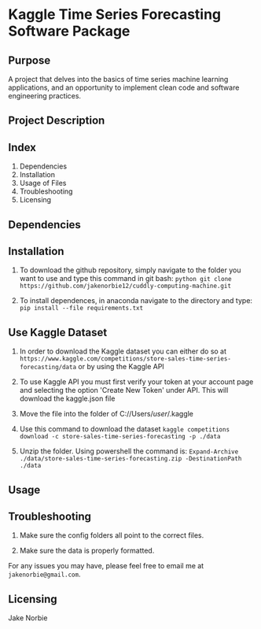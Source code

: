# Kaggle Time Series Forecasting Software Package

## Purpose

A project that delves into the basics of time series machine learning applications, and an opportunity to implement clean code and software engineering practices.

## Project Description


## Index

1. Dependencies
2. Installation
3. Usage of Files
4. Troubleshooting
5. Licensing

## Dependencies


## Installation

1) To download the github repository, simply navigate to the folder you want to use and type this command in git bash:
```python git clone https://github.com/jakenorbie12/cuddly-computing-machine.git```

2) To install dependences, in anaconda navigate to the directory and type:
```pip install --file requirements.txt```

## Use Kaggle Dataset

1) In order to download the Kaggle dataset you can either do so at `https://www.kaggle.com/competitions/store-sales-time-series-forecasting/data` or by using the Kaggle API

2) To use Kaggle API you must first verify your token at your account page and selecting the option 'Create New Token' under API. This will download the kaggle.json file

3) Move the file into the folder of C://Users/*user*/.kaggle

4) Use this command to download the dataset
```kaggle competitions download -c store-sales-time-series-forecasting -p ./data```

5) Unzip the folder. Using powershell the command is:
```Expand-Archive ./data/store-sales-time-series-forecasting.zip -DestinationPath ./data```

## Usage


## Troubleshooting

1) Make sure the config folders all point to the correct files.

2) Make sure the data is properly formatted.

For any issues you may have, please feel free to email me at `jakenorbie@gmail.com`.

## Licensing

Jake Norbie
